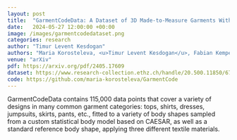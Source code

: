 ```yaml
---
layout: post
title:  "GarmentCodeData: A Dataset of 3D Made-to-Measure Garments With Sewing Patterns"
date:   2024-05-27 12:00:00 +00:00
image: /images/garmentcodedataset.png
categories: research
author: "Timur Levent Kesdogan"
authors: "Maria Korosteleva, <u>Timur Levent Kesdogan</u>, Fabian Kemper, Stephan Wenninger, Jasmin Koller, Yuhan Zhang, Mario Botsch, Olga Sorkine-Hornung"
venue: "arXiv"
pdf: https://arxiv.org/pdf/2405.17609
dataset: https://www.research-collection.ethz.ch/handle/20.500.11850/673889
code: https://github.com/maria-korosteleva/GarmentCode
---
```

GarmentCodeData contains 115,000 data points that cover a variety of designs in many common garment categories: tops, shirts, dresses, jumpsuits, skirts, pants, etc., fitted to a variety of body shapes sampled from a custom statistical body model based on CAESAR, as well as a standard reference body shape, applying three different textile materials. 

